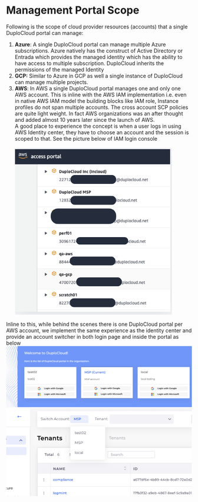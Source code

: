 # Management Portal Scope

Following is the scope of cloud provider resources (accounts) that a single DuploCloud portal can manage:

1. **Azure**: A single DuploCloud portal can manage multiple Azure subscriptions. Azure natively has the construct of Active Directory or Entrada which provides the managed identity which has the ability to have access to multiple subscription. DuploCloud inherits the permissions of the managed Identity
2. **GCP:** Similar to Azure in GCP as well a single instance of DuploCloud can manage multiple projects.
3. **AWS**: In AWS a single DuploCloud portal manages one and only one AWS account. This is inline with the AWS IAM implementation i.e. even in native AWS IAM model the building blocks like IAM role, Instance profiles do not span multiple accounts. The cross account SCP policies are quite light weight. In fact AWS organizations was an after thought and added almost 10 years later since the launch of AWS. \
   A good place to experience the concept is when a user logs in using AWS Identity center, they have to choose an account and the session is scoped to that. See the picture below of IAM login console\
   \
   ![](<../../.gitbook/assets/image (1).png>)

Inline to this, while behind the scenes there is one DuploCloud portal per AWS account, we implement the same experience as the identity center and provide an account switcher in both login page and inside the portal as below\
![](<../../.gitbook/assets/image (2).png>)  ![](<../../.gitbook/assets/image (3).png>)
